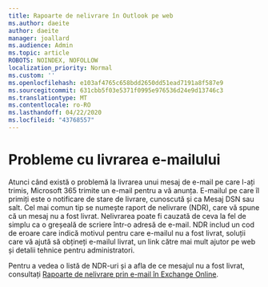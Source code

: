 ```yaml
---
title: Rapoarte de nelivrare în Outlook pe web
ms.author: daeite
author: daeite
manager: joallard
ms.audience: Admin
ms.topic: article
ROBOTS: NOINDEX, NOFOLLOW
localization_priority: Normal
ms.custom: ''
ms.openlocfilehash: e103af4765c658bdd2650dd51ead7191a8f587e9
ms.sourcegitcommit: 631cbb5f03e5371f0995e976536d24e9d13746c3
ms.translationtype: MT
ms.contentlocale: ro-RO
ms.lasthandoff: 04/22/2020
ms.locfileid: "43768557"
---
```

# <a name="issues-with-email-delivery"></a>Probleme cu livrarea e-mailului

Atunci când există o problemă la livrarea unui mesaj de e-mail pe care l-ați trimis, Microsoft 365 trimite un e-mail pentru a vă anunța. E-mailul pe care îl primiți este o notificare de stare de livrare, cunoscută și ca Mesaj DSN sau salt. Cel mai comun tip se numește raport de nelivrare (NDR), care vă spune că un mesaj nu a fost livrat. Nelivrarea poate fi cauzată de ceva la fel de simplu ca o greșeală de scriere într-o adresă de e-mail. NDR includ un cod de eroare care indică motivul pentru care e-mailul nu a fost livrat, soluții care vă ajută să obțineți e-mailul livrat, un link către mai mult ajutor pe web și detalii tehnice pentru administratori.

Pentru a vedea o listă de NDR-uri și a afla de ce mesajul nu a fost livrat, consultați [Rapoarte de nelivrare prin e-mail în Exchange Online](https://docs.microsoft.com/exchange/mail-flow-best-practices/non-delivery-reports-in-exchange-online/non-delivery-reports-in-exchange-online).